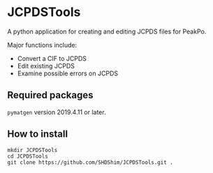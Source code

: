 # JCPDSTools

A python application for creating and editing JCPDS files for PeakPo.

Major functions include:

- Convert a CIF to JCPDS  
- Edit existing JCPDS  
- Examine possible errors on JCPDS  

## Required packages

`pymatgen` version 2019.4.11 or later.  

## How to install

```
mkdir JCPDSTools
cd JCPDSTools
git clone https://github.com/SHDShim/JCPDSTools.git .
```
